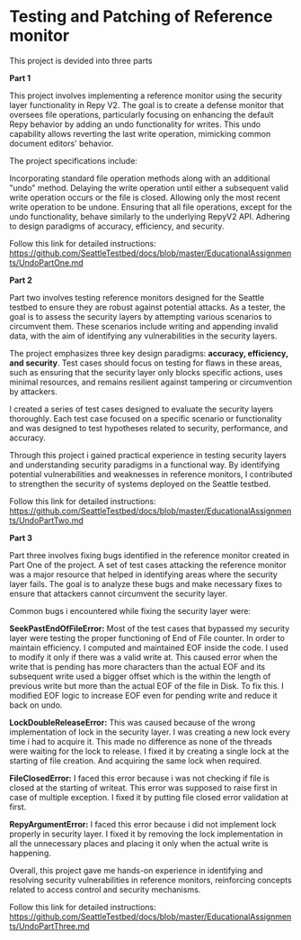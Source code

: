# Testing and Patching of Reference monitor

This project is devided into three parts

**Part 1**

This project involves implementing a reference monitor using the security layer functionality in Repy V2. The goal is to create a defense monitor that oversees file operations, particularly focusing on enhancing the default Repy behavior by adding an undo functionality for writes. This undo capability allows reverting the last write operation, mimicking common document editors' behavior.

The project specifications include:

Incorporating standard file operation methods along with an additional "undo" method.
Delaying the write operation until either a subsequent valid write operation occurs or the file is closed.
Allowing only the most recent write operation to be undone.
Ensuring that all file operations, except for the undo functionality, behave similarly to the underlying RepyV2 API.
Adhering to design paradigms of accuracy, efficiency, and security.

Follow this link for detailed instructions: https://github.com/SeattleTestbed/docs/blob/master/EducationalAssignments/UndoPartOne.md

**Part 2**

Part two involves testing reference monitors designed for the Seattle testbed to ensure they are robust against potential attacks. As a tester, the goal is to assess the security layers by attempting various scenarios to circumvent them. These scenarios include writing and appending invalid data, with the aim of identifying any vulnerabilities in the security layers.

The project emphasizes three key design paradigms: **accuracy, efficiency, and security**. Test cases should focus on testing for flaws in these areas, such as ensuring that the security layer only blocks specific actions, uses minimal resources, and remains resilient against tampering or circumvention by attackers.

I created a series of test cases designed to evaluate the security layers thoroughly. Each test case focused on a specific scenario or functionality and was designed to test hypotheses related to security, performance, and accuracy.

Through this project i gained practical experience in testing security layers and understanding security paradigms in a functional way. By identifying potential vulnerabilities and weaknesses in reference monitors, I contributed to strengthen the security of systems deployed on the Seattle testbed.

Follow this link for detailed instructions: https://github.com/SeattleTestbed/docs/blob/master/EducationalAssignments/UndoPartTwo.md

**Part 3**

Part three involves fixing bugs identified in the reference monitor created in Part One of the project. A set of test cases attacking the reference monitor was a major resource that helped in identifying areas where the security layer fails. The goal is to analyze these bugs and make necessary fixes to ensure that attackers cannot circumvent the security layer.

Common bugs i encountered while fixing the security layer were:

**SeekPastEndOfFileError:**
Most of the test cases that bypassed my security layer were testing the proper functioning of End of File
counter. In order to maintain efficiency. I computed and maintained EOF inside the code. I used to modify it
only if there was a valid write at. This caused error when the write that is pending has more characters than the
actual EOF and its subsequent write used a bigger offset which is the within the length of previous write but
more than the actual EOF of the file in Disk.
To fix this. I modified EOF logic to increase EOF even for pending write and reduce it back on undo.

**LockDoubleReleaseError:**
This was caused because of the wrong implementation of lock in the security layer.
I was creating a new lock every time i had to acquire it. This made no difference as none of the threads were
waiting for the lock to release.
I fixed it by creating a single lock at the starting of file creation. And acquiring the same lock when required.

**FileClosedError:**
I faced this error because i was not checking if file is closed at the starting of writeat. This error was supposed
to raise first in case of multiple exception. I fixed it by putting file closed error validation at first.

**RepyArgumentError:**
I faced this error because i did not implement lock properly in security layer.
I fixed it by removing the lock implementation in all the unnecessary places and placing it only when the actual
write is happening.

Overall, this project gave me hands-on experience in identifying and resolving security vulnerabilities in reference monitors, reinforcing concepts related to access control and security mechanisms.

Follow this link for detailed instructions: https://github.com/SeattleTestbed/docs/blob/master/EducationalAssignments/UndoPartThree.md
